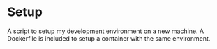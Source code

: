 # Setup

A script to setup my development environment on a new machine. A Dockerfile is included to setup a container with the same environment.


